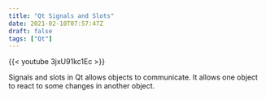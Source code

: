 ```yaml
---
title: "Qt Signals and Slots"
date: 2021-02-10T07:57:47Z
draft: false
tags: ["Qt"]
---
```


<!-- {{< video "/videos/Qt-Signals-and-Slots.mp4" >}} -->

<!-- ![signals and slots slide 1](/images/Qt-Signals-and-Slots/Slide1.JPG) -->

{{< youtube 3jxU91kc1Ec >}}

Signals and slots in Qt allows objects to communicate. It allows one object to react to some changes in another object.

